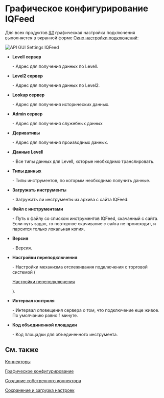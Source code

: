 # Графическое конфигурирование IQFeed

Для всех продуктов [S\#](StockSharpAbout.md) графическая настройка подключения выполняется в экранной форме [Окно настройки подключений](API_UI_ConnectorWindow.md):

![API GUI Settings IQFeed](~/images/API_GUI_Settings_IQFeed.png)

- **Levell сервер**

   \- Адрес для получения данных по Levell.
- **Level2 сервер**

   \- Адрес для получения данных по Level2.
- **Lookup сервер**

   \- Адрес для получения исторических данных.
- **Admin сервер**

   \- Адрес для получения служебных данных
- **Деривативы**

   \- Адрес для получения производных данных.
- **Данные Levell**

   \- Все типы данных для Levell, которые необходимо транслировать.
- **Типы данных**

   \- Типы инструментов, по которым необходимо получить данные.
- **Загружать инструменты**

   \- Загружать ли инструменты из архива с сайта IQFeed.
- **Файл с инструментами**

   \- Путь к файлу со списком инструментов IQFeed, скачанный с сайта. Если путь задан, то повторное скачивание с сайта не происходит, и парсится только локальная копия.
- **Версия**

   \- Версия.
- **Настройки переподключения**

   \- Настройки механизма отслеживания подключения с торговой системой (

  [Настройки переподключения](Reconnect.md)

  ). 
- **Интервал контроля**

   \- Интервал оповещения сервера о том, что подключение еще живое. По умолчанию равно 1 минуте. 
- **Код объединенной площадки**

   \- Код площадки для объединенного инструмента. 

## См. также

[Коннекторы](API_Connectors.md)

[Графическое конфигурирование](API_ConnectorsUIConfiguration.md)

[Создание собственного коннектора](ConnectorCreating.md)

[Сохранение и загрузка настроек](API_Connectors_SaveConnectorSettings.md)
